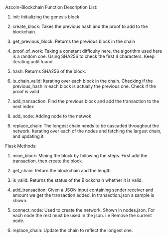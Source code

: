 Azcoin-Blockchain Function Description List:

1. init: Initializing the genesis block

2. create_block: Takes the previous hash and the proof to add to 
the blockchain.

3. get_previous_block: Returns the previous block in the chain

4. proof_of_work: Taking a constant difficulty here, the algorithm used here is a random one. Using SHA256 to check the first 4 characters. Keep iterating until found.

5. hash: Returns SHA256 of the block.

6. is_chain_valid: Iterating over each block in the chain. Checking if the previous_hash in each block is actually the previous one. Check if the proof is valid

7. add_transaction: Find the previous block and add the transaction to the next index

8. add_node: Adding node to the netwok 

9. replace_chain: The longest chain needs to be cascaded throughout the network. Iterating over each of the nodes and fetching the largest chain, and updating it.

Flask Methods:

1. mine_block: Mining the block by following the steps. First add the transaction, then create the block

2. get_chain: Return the blockchain and the length

3. is_valid: Returns the status of the Blockchain whether it is valid.

4. add_transaction: Given a JSON input containing sender receiver and amount we get the transaction added. In transaction.json a sample is shown.

5. connect_node: Used to create the network. Shown in nodes.json. For each node the rest must be used in the json. i.e Remove the current node.

6. replace_chain: Update the chain to reflect the longest one.
